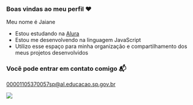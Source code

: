 ### Boas vindas ao meu perfil ❤️

Meu nome é Jaiane

- Estou estudando na [Alura](https://www.alura.com.br)
- Estou me desenvolvendo na linguagem JavaScript
- Utilizo esse espaço para minha organização e compartilhamento dos meus projetos desenvolvidos

### Você pode entrar em contato comigo 📬

00001105370057sp@al.educacao.sp.gov.br

![](https://media1.tenor.com/m/mhLPO2VldCkAAAAC/0001.gif)
